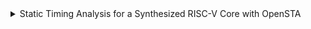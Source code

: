 <details>
<summary>Static Timing Analysis for a Synthesized RISC-V Core with OpenSTA </summary>
<br>

## In this task STA was performed on the RV core netlist generated with yosy

### openSTA
```c
 cd
sudo apt-get install cmake clang gcc tcl swig bison flex
git clone https://github.com/parallaxsw/OpenSTA.git
cd OpenSTA
cmake -DCUDD_DIR=/home/satya/cudd-3.0.0
make
app/sta
```
![image](https://github.com/user-attachments/assets/143fbbec-b471-4467-b925-608e87655e20)

## Here are the steps for performing Timing Analysis:

   Clock Period: 9.45 ns
   Setup Uncertainty and Clock Transition: 5% of the clock period
   Hold Uncertainty and Data Transition: 8% of the clock period
```c
 cd /home/satya/OpenSTA/app
./sta
```
```c
read_liberty /home/satya/OpenSTA/lab10/sky130_fd_sc_hd__tt_025C_1v80.lib
read_verilog /home/satya/OpenSTA/lab10/satya_riscv_netlist.v
link_design rvmyth

create_clock -name clk -period 9.15 [get_ports clk]
set_clock_uncertainty [expr 0.05 * 9.15] -setup [get_clocks clk]
set_clock_uncertainty [expr 0.08 * 9.15] -hold [get_clocks clk]
set_clock_transition [expr 0.05 * 9.15] [get_clocks clk]
set_input_transition [expr 0.08 * 9.15] [all_inputs]

report_checks -path_delay max
report_checks -path_delay min
```

As we can see in the below snapshots that for a given clock period (9.15) the design is showing setup and hold violations.

![Screenshot from 2024-10-28 22-06-21](https://github.com/user-attachments/assets/29cb3461-c457-4926-8e12-c967b78a2a57)

![image](https://github.com/user-attachments/assets/11155a50-d3e1-4ee5-a682-68b1440e259a)


